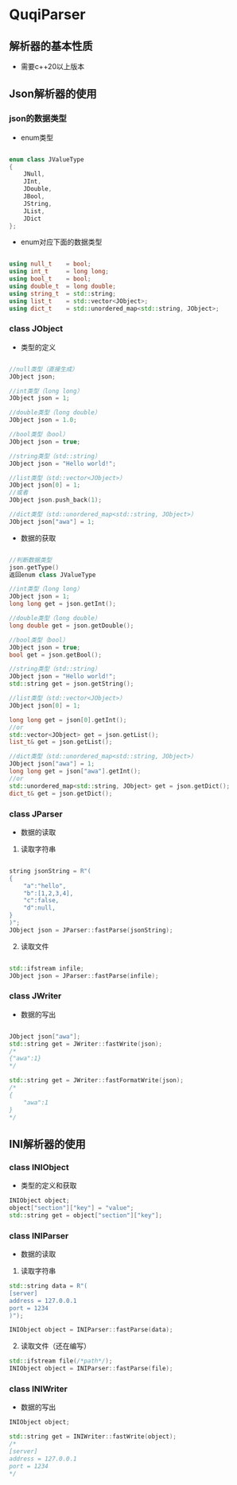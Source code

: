 ﻿# QuqiParser

## 解析器的基本性质
- 需要c++20以上版本

## Json解析器的使用
### json的数据类型
- enum类型
```cpp

enum class JValueType
{
	JNull,
	JInt,
	JDouble,
	JBool,
	JString,
	JList,
	JDict
};
```
- enum对应下面的数据类型
```cpp

using null_t 	= bool;
using int_t 	= long long;
using bool_t 	= bool;
using double_t 	= long double;
using string_t 	= std::string;
using list_t 	= std::vector<JObject>;
using dict_t 	= std::unordered_map<std::string, JObject>;
```

### class JObject
- 类型的定义
```cpp

//null类型（直接生成）
JObject json;

//int类型（long long）
JObject json = 1;

//double类型（long double）
JObject json = 1.0;

//bool类型（bool）
JObject json = true;

//string类型（std::string）
JObject json = "Hello world!";

//list类型（std::vector<JObject>）
JObject json[0] = 1;
//或者
JObject json.push_back(1);

//dict类型（std::unordered_map<std::string, JObject>）
JObject json["awa"] = 1;
```
- 数据的获取
```cpp

//判断数据类型
json.getType()
返回enum class JValueType

//int类型（long long）
JObject json = 1;
long long get = json.getInt();

//double类型（long double）
long double get = json.getDouble();

//bool类型（bool）
JObject json = true;
bool get = json.getBool();

//string类型（std::string）
JObject json = "Hello world!";
std::string get = json.getString();

//list类型（std::vector<JObject>）
JObject json[0] = 1;

long long get = json[0].getInt();
//or
std::vector<JObject> get = json.getList();
list_t& get = json.getList();

//dict类型（std::unordered_map<std::string, JObject>）
JObject json["awa"] = 1;
long long get = json["awa"].getInt();
//or
std::unordered_map<std::string, JObject> get = json.getDict();
dict_t& get = json.getDict();
```

### class JParser
- 数据的读取
1. 读取字符串
```cpp

string jsonString = R"(
{
    "a":"hello",
    "b":[1,2,3,4],
    "c":false,
    "d":null,
}
)";
JObject json = JParser::fastParse(jsonString);
```

2. 读取文件
```cpp

std::ifstream infile;
JObject json = JParser::fastParse(infile);

```

### class JWriter
- 数据的写出
```cpp

JObject json["awa"];
std::string get = JWriter::fastWrite(json);
/*
{"awa":1}
*/

std::string get = JWriter::fastFormatWrite(json);
/*
{
	"awa":1
}
*/
```

## INI解析器的使用
### class INIObject
- 类型的定义和获取
```cpp
INIObject object;
object["section"]["key"] = "value";
std::string get = object["section"]["key"];
```

### class INIParser
- 数据的读取
1. 读取字符串
```cpp
std::string data = R"(
[server]
address = 127.0.0.1
port = 1234
)");

INIObject object = INIParser::fastParse(data);

```

2. 读取文件（还在编写）
```cpp
std::ifstream file(/*path*/);
INIObject object = INIParser::fastParse(file);
```

### class INIWriter
- 数据的写出
```cpp
INIObject object;

std::string get = INIWriter::fastWrite(object);
/*
[server]
address = 127.0.0.1
port = 1234
*/

```

